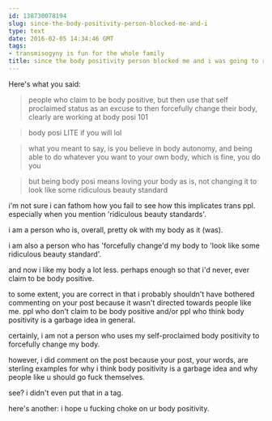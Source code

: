 ```yaml
---
id: 138730078194
slug: since-the-body-positivity-person-blocked-me-and-i
type: text
date: 2016-02-05 14:34:46 GMT
tags:
- transmisogyny is fun for the whole family
title: since the body positivity person blocked me and i was going to reply....
---
```



Here's what you said:

> people who claim to be body positive, but then use that self proclaimed status as an excuse to then forcefully change their body, clearly are working at body posi 101

> body posi LITE if you will lol

> what you meant to say, is you believe in body autonomy, and being able to do whatever you want to your own body, which is fine, you do you

> but being body posi means loving your body as is, not changing it to look like some ridiculous beauty standard

i'm not sure i can fathom how you fail to see how this implicates trans ppl. especially when you mention 'ridiculous beauty standards'. 

i am a person who is, overall, pretty ok with my body as it (was).

i am also a person who has 'forcefully change'd my body to 'look like some ridiculous beauty standard'.

and now i like my body a lot less. perhaps enough so that i'd never, ever claim to be body positive.

to some extent, you are correct in that i probably shouldn't have bothered commenting on your post because it wasn't directed towards people like me. ppl who don't claim to be body positive and/or ppl who think body positivity is a garbage idea in general.

certainly, i am not a person who uses my self-proclaimed body positivity to forcefully change my body.

however, i did comment on the post because your post, your words, are sterling examples for why i think body positivity is a garbage idea and why people like u should go fuck themselves.

see? i didn't even put that in a tag.

here's another: i hope u fucking choke on ur body positivity.